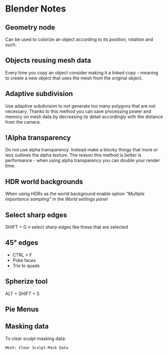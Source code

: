 # Blender Notes

## Geometry node

Can be used to colorize an object according to its position, rotation and such.
  
## Objects reusing mesh data

Every time you copy an object consider making it a linked copy - meaning to create a new object that uses the mesh from the original object.
  
## Adaptive subdivision

Use adaptive subdivision to not generate too many polygons that are not necessary. Thanks to this method you can save processing power and memory on mesh data by decreasing its detail accordingly with the distance from the camera.
  
## !Alpha transparency

Do not use alpha transparency. Instead make a blocky thingy that more or less outlines the alpha texture. The reason this method is better is performance - when using alpha transparency you can double your render time.

## HDR world backgrounds
<!-- spellchecker: disable-next-line -->
When using HDRs as the world background enable option *"Multiple importance sampling"* in the *World settings panel*
  
## Select sharp edges

SHIFT + G $\equiv$ select sharp edges like these that are selected
  
## 45° edges

- CTRL + F
- Poke faces
- Tris to quads

## Spherize tool

ALT + SHIFT + S

## Pie Menus

## Masking data

To clear sculpt masking data:
```blender
Mesh: Clear Sculpt-Mask Data
```
